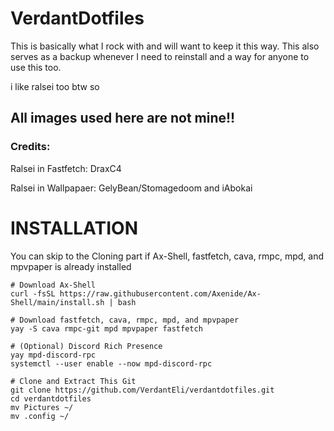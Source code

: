 # VerdantDotfiles
This is basically what I rock with and will want to keep it this way.
This also serves as a backup whenever I need to reinstall and a way for anyone to use this too.

i like ralsei too btw so

## All images used here are not mine!!
### Credits:
Ralsei in Fastfetch: DraxC4

Ralsei in Wallpapaer: GelyBean/Stomagedoom and iAbokai

# INSTALLATION

You can skip to the Cloning part if Ax-Shell, fastfetch, cava, rmpc, mpd, and mpvpaper is already installed

```
# Download Ax-Shell
curl -fsSL https://raw.githubusercontent.com/Axenide/Ax-Shell/main/install.sh | bash

# Download fastfetch, cava, rmpc, mpd, and mpvpaper
yay -S cava rmpc-git mpd mpvpaper fastfetch

# (Optional) Discord Rich Presence
yay mpd-discord-rpc
systemctl --user enable --now mpd-discord-rpc 

# Clone and Extract This Git
git clone https://github.com/VerdantEli/verdantdotfiles.git
cd verdantdotfiles
mv Pictures ~/
mv .config ~/
```
